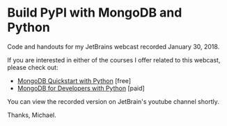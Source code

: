 # Build PyPI with MongoDB and Python

Code and handouts for my JetBrains webcast recorded January 30, 2018.

If you are interested in either of the courses I offer related to this
webcast, please check out:

* [MongoDB Quickstart with Python](http://freemongodbcourse.com/) [free]
* [MongoDB for Developers with Python](https://training.talkpython.fm/courses/explore_mongodb_for_python_developers_course/mongodb-for-python-for-developers-featuring-orm-odm-mongoengine) [paid]

You can view the recorded version on JetBrain's youtube channel shortly.

Thanks, Michael.


